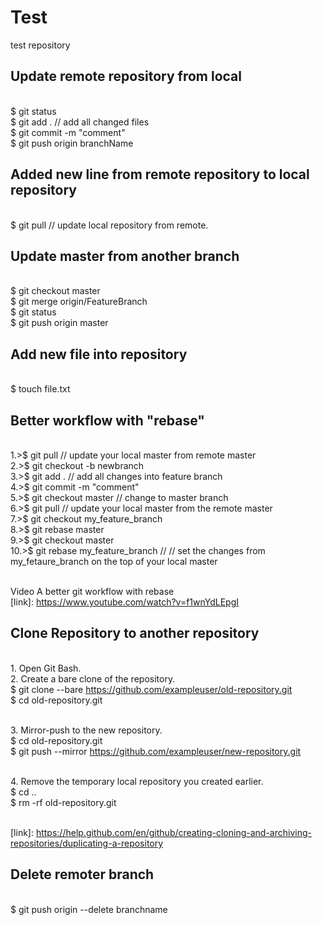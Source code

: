 # Test
test repository
<br/>
## Update remote repository from local
<br/>$ git status
<br/>$ git add .  // add all changed files 
<br/>$ git commit -m "comment"
<br/>$ git push origin branchName
<br/>
## Added new line from remote repository to local repository
<br/>$ git pull  // update local repository from remote.
## Update master from another branch
<br/>$ git checkout master
<br/>$ git merge origin/FeatureBranch
<br/>$ git status
<br/>$ git push origin master
## Add new file into repository
<br/>$ touch file.txt
## Better workflow with "rebase"
<br/>1.>$ git pull // update your local master from remote master
<br/>2.>$ git checkout -b newbranch
<br/>3.>$ git add . // add all changes into feature branch
<br/>4.>$ git commit -m "comment"
<br/>5.>$ git checkout master // change to master branch
<br/>6.>$ git pull // update your local master from the remote master
<br/>7.>$ git checkout my_feature_branch
<br/>8.>$ git rebase master
<br/>9.>$ git checkout master
<br/>10.>$ git rebase my_feature_branch  // // set the changes from my_fetaure_branch on the top of your local master

<br/>Video A better git workflow with rebase 
<br/>[link]: https://www.youtube.com/watch?v=f1wnYdLEpgI


## Clone Repository to another repository

<br/>1. Open Git Bash.
<br/>2. Create a bare clone of the repository.
<br/>$ git clone --bare https://github.com/exampleuser/old-repository.git
<br/>$ cd old-repository.git

<br/>3. Mirror-push to the new repository.
<br/>$ cd old-repository.git
<br/>$ git push --mirror https://github.com/exampleuser/new-repository.git

<br/>4. Remove the temporary local repository you created earlier.
<br/>$ cd ..
<br/>$ rm -rf old-repository.git

<br/>[link]: https://help.github.com/en/github/creating-cloning-and-archiving-repositories/duplicating-a-repository


## Delete remoter branch
<br/>$ git push origin --delete branchname


















